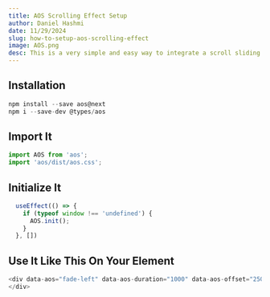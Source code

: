 ```yaml
---
title: AOS Scrolling Effect Setup
author: Daniel Hashmi
date: 11/29/2024
slug: how-to-setup-aos-scrolling-effect
image: AOS.png
desc: This is a very simple and easy way to integrate a scroll sliding effect animation, In this guide you will setup AOS library in your project very straight forward.
---
```


## Installation

```typescript
npm install --save aos@next
npm i --save-dev @types/aos
```

## Import It
```typescript
import AOS from 'aos';
import 'aos/dist/aos.css';
```

## Initialize It
```typescript
  useEffect(() => {
    if (typeof window !== 'undefined') {
      AOS.init();
    }
  }, [])
```

## Use It Like This On Your Element
```typescript
<div data-aos="fade-left" data-aos-duration="1000" data-aos-offset="250">
</div>
```